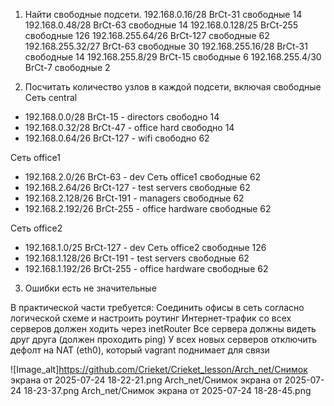 
1. Найти свободные подсети.
192.168.0.16/28   BrCt-31   свободные 14
192.168.0.48/28   BrCt-63   свободные 14
192.168.0.128/25  BrCt-255   свободные 126
192.168.255.64/26 BrCt-127   свободные 62
192.168.255.32/27 BrCt-63   свободные 30
192.168.255.16/28 BrCt-31   свободные 14
192.168.255.8/29  BrCt-15   свободные 6
192.168.255.4/30  BrCt-7   свободные 2

2. Посчитать количество узлов в каждой подсети, включая свободные
Сеть central
- 192.168.0.0/28  BrCt-15   - directors     свободно 14
- 192.168.0.32/28 BrCt-47   - office hard   свободно 14
- 192.168.0.64/26 BrCt-127  - wifi          свободно 62

Сеть office1
- 192.168.2.0/26    BrCt-63 - dev  Сеть office1 свободные 62
- 192.168.2.64/26   BrCt-127        - test servers      свободные 62
- 192.168.2.128/26  BrCt-191      - managers          свободные 62
- 192.168.2.192/26  BrCt-255      - office hardware   свободные 62

Сеть office2
- 192.168.1.0/25    BrCt-127   - dev Сеть office2 свободные  126
- 192.168.1.128/26  BrCt-191   - test servers      свободные 62
- 192.168.1.192/26  BrCt-255   - office hardware   свободные 62

3. Ошибки есть не значительные

В практической части требуется: 
Соединить офисы в сеть согласно логической схеме и настроить роутинг
Интернет-трафик со всех серверов должен ходить через inetRouter
Все сервера должны видеть друг друга (должен проходить ping)
У всех новых серверов отключить дефолт на NAT (eth0), который vagrant поднимает для связи

![Image_alt]https://github.com/Crieket/Crieket_lesson/Arch_net/Снимок экрана от 2025-07-24 18-22-21.png
Arch_net/Снимок экрана от 2025-07-24 18-23-37.png
Arch_net/Снимок экрана от 2025-07-24 18-28-45.png
